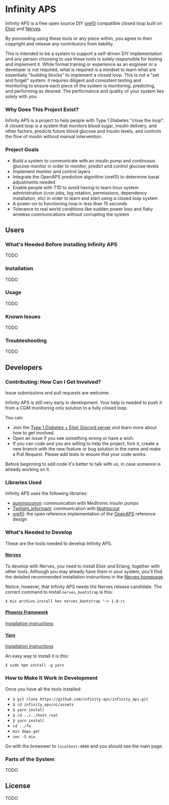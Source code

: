 # Infinity APS

Infinity APS is a free open source DIY [oref0](https://github.com/openaps/oref0) compatible closed loop built on [Elixir](https://www.elixir-lang.org) and [Nerves](https://nerves-project.org).

By proceeding using these tools or any piece within, you agree to their copyright and release any contributors from liability.

This is intended to be a system to support a self-driven DIY implementation and any person choosing to use these tools is solely responsible for testing and implement it. While formal training or experience as an engineer or a developer is not required, what is required is a mindset to learn what are essentially "building blocks" to implement a closed loop. This is not a "set and forget" system: it requires diligent and consistent testing and monitoring to ensure each piece of the system is monitoring, predicting, and performing as desired. The performance and quality of your system lies solely with you.

### Why Does This Project Exist?

Infinity APS is a project to help people with Type 1 Diabetes "close the loop". A closed loop is a system that monitors blood sugar, insulin delivery, and other factors, predicts future blood glucose and insulin levels, and controls the flow of insulin without manual intervention.

### Project Goals

* Build a system to communicate with an insulin pump and continuous glucose monitor in order to monitor, predict and control glucose levels
* Implement monitor and control layers
* Integrate the OpenAPS prediction algorithm (oref0) to determine basal adjustments needed
* Enable people with T1D to avoid having to learn linux system administration (cron jobs, log rotation, permissions, dependency installation, etc) in order to learn and start using a closed loop system
* A power-on to functioning loop in less than 15 seconds
* Tolerance to real world conditions like sudden power loss and flaky wireless communications without corrupting the system

## Users

### What's Needed Before Installing Infinity APS

TODO

### Installation

TODO

### Usage

TODO

### Known Issues

TODO

### Troubleshooting

TODO

## Developers

### Contributing: How Can I Get Involved?

Issue submissions and pull requests are welcome.

Infinity APS is still very early in development. Your help is needed to push it from a CGM monitoring only solution to a fully closed loop.

You can:

* Join the [Type 1 Diabetes + Elixir Discord server](https://discord.gg/XfJ78mA) and learn more about how to get involved.
* Open an issue if you see something wrong or have a wish.
* If you can code and you are willing to help the project, fork it, create a new branch with the new feature or bug solution in the name and make a Pull Request. Please add tests to ensure that your code works.

Before beginning to add code it's better to talk with us, in case someone is already working on it.

### Libraries Used

Infinity APS uses the following libraries:

* [pummpcomm](https://github.com/tmecklem/pummpcomm): communication with Medtronic insulin pumps
* [Twilight_informant](https://github.com/tmecklem/twilight_informant): communication with [Nightscout](http://www.nightscout.info)
* [oref0](https://github.com/openaps/oref0): the open reference implementation of the [OpenAPS](https://openaps.org/) reference design

### What's Needed to Develop

These are the tools needed to develop Infinity APS.

#### [Nerves](https://nerves-project.org/)

To develop with Nerves, you need to install Elixir and Erlang, together with other tools. Although you may already have them in your system, you'll find the detailed recommended installation instructions in the [Nerves homepage](https://hexdocs.pm/nerves/installation.html).

Notice, however, that Infinity APS needs the Nerves release candidate. The correct command to install `nerves_bootstrap` is this:

`$ mix archive.install hex nerves_bootstrap "~> 1.0-rc`

#### [Phoenix Framework](http://phoenixframework.org/)

[Installation instructions](https://hexdocs.pm/phoenix/installation.html#content)

#### [Yarn](https://yarnpkg.com/en/)

[Installation instructions](https://yarnpkg.com/lang/en/docs/install/)

An easy way to install it is this:

`$ sudo npm install -g yarn`


### How to Make It Work in Development

Once you have all the tools installed:

* `$ git clone https://github.com/infinity-aps/infinity_aps.git`
* `$ cd infinity_aps/ui/assets`
* `$ yarn install`
* `$ cd ../../host_root`
* `$ yarn install`
* `cd ../fw`
* `mix deps.get`
* `iex -S mix`

Go with the browswer to `localhost:4000` and you should see the main page.


### Parts of the System

TODO

## License

TODO
